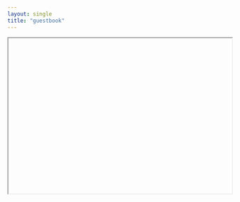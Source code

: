 ```yaml
---
layout: single
title: "guestbook"
---
```


<iframe 
    width="100%"
    height="350"    
    src="data:text/html;charset=utf-8,
    <head><base target='_blank' /></head>
    <body><script src='https://gist.github.com/file8888/0e4da6bfd6ef19215797f23cbf4009d0.js'></script>
    </body>">
</iframe>
